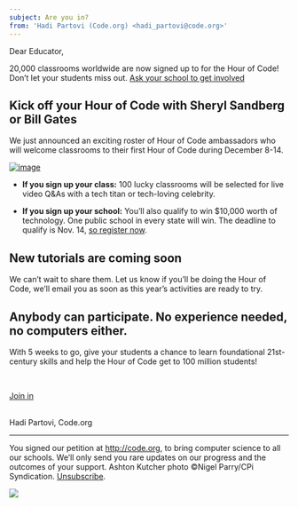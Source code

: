 ```yaml
---
subject: Are you in?
from: 'Hadi Partovi (Code.org) <hadi_partovi@code.org>'
---
```


Dear Educator,

20,000 classrooms worldwide are now signed up to for the Hour of Code! Don’t let your students miss out. [Ask your school to get involved](http://hourofcode.com/)

## Kick off your Hour of Code with Sheryl Sandberg or Bill Gates 

We just announced an exciting roster of Hour of Code ambassadors who will welcome classrooms to their first Hour of Code during December 8-14.

[![image](http://code.org/images/fit-580/celeb-collage-banner.jpg)](http://hourofcode.com/)


- **If you sign up your class:** 100 lucky classrooms will be selected for live video Q&As with a tech titan or tech-loving celebrity.

- **If you sign up your school:** You’ll also qualify to win $10,000 worth of technology. One public school in every state will win. The deadline to qualify is Nov. 14, [so register now](http://hourofcode.com/).

## New tutorials are coming soon
We can’t wait to share them. Let us know if you’ll be doing the Hour of Code, we’ll email you as soon as this year’s activities are ready to try.

## Anybody can participate. No experience needed, no computers either.

With 5 weeks to go, give your students a chance to learn foundational 21st-century skills and help the Hour of Code get to 100 million students!

<br/>

[Join in](http://hourofcode.com/)

<br/>
Hadi Partovi, Code.org

<hr/>

You signed our petition at http://code.org, to bring computer science to all our schools. We’ll only send you rare updates on our progress and the outcomes of your support. Ashton Kutcher photo &copy;Nigel Parry/CPi Syndication. [Unsubscribe](<%= unsubscribe_link %>).

![](<%= tracking_pixel %>)

